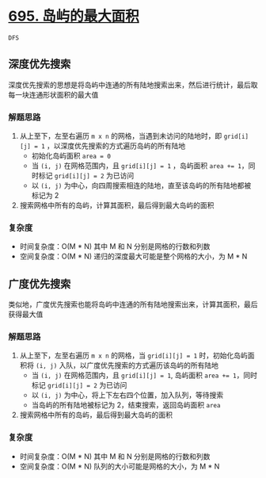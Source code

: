# [695. 岛屿的最大面积](https://leetcode-cn.com/problems/max-area-of-island/solution/dao-yu-de-zui-da-mian-ji-by-leetcode-solution/)

`DFS`

## 深度优先搜索

深度优先搜索的思想是将岛屿中连通的所有陆地搜索出来，然后进行统计，最后取每一块连通形状面积的最大值

### 解题思路

1. 从上至下，左至右遍历 `m x n` 的网格，当遇到未访问的陆地时，即 `grid[i][j] = 1` ，以深度优先搜索的方式遍历岛屿的所有陆地
    - 初始化岛屿面积 `area = 0`
    - 当 `(i, j)` 在网格范围内，且 `grid[i][j] = 1` ，岛屿面积 `area += 1`，同时标记 `grid[i][j] = 2` 为已访问
    - 以 `(i, j)` 为中心，向四周搜索相连的陆地，直至该岛屿的所有陆地都被标记为 2
2. 搜索网格中所有的岛屿，计算其面积，最后得到最大岛屿的面积

### 复杂度

- 时间复杂度：O(M * N) 其中 M 和 N 分别是网格的行数和列数
- 空间复杂度：O(M * N) 递归的深度最大可能是整个网格的大小，为 M * N

## 广度优先搜索

类似地，广度优先搜索也能将岛屿中连通的所有陆地搜索出来，计算其面积，最后获得最大值

### 解题思路

1. 从上至下，左至右遍历 `m x n` 的网格，当 `grid[i][j] = 1` 时，初始化岛屿面积将 `(i, j)` 入队，以广度优先搜索的方式遍历该岛屿的所有陆地
    - 当 `(i, j)` 在网格范围内，且 `grid[i][j] = 1`, 岛屿面积 `area += 1`，同时标记 `grid[i][j] = 2` 为已访问
    - 以 `(i, j)` 为中心，将上下左右四个位置，加入队列，等待搜索
    - 当岛屿的所有陆地被标记为 2，结束搜索，返回岛屿面积 `area`
2. 搜索网格中所有的岛屿，最后得到最大岛屿的面积

### 复杂度

- 时间复杂度：O(M * N) 其中 M 和 N 分别是网格的行数和列数
- 空间复杂度：O(M * N) 队列的大小可能是网格的大小，为 M * N
